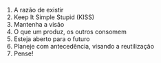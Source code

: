 <ol>
    <li>A razão de existir</li>
    <li>Keep It Simple Stupid (KISS)</li>
    <li>Mantenha a visão</li>
    <li>O que um produz, os outros consomem</li>
    <li>Esteja aberto para o futuro</li>
    <li>Planeje com antecedência, visando a reutilização</li>
    <li>Pense!</li>
</ol>
